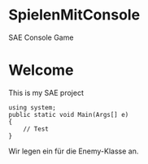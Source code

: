 # SpielenMitConsole
SAE Console Game

# Welcome

This is my SAE project

```
using system;
public static void Main(Args[] e)
{
    // Test
}
```

Wir legen ein <struct> für die Enemy-Klasse an.

